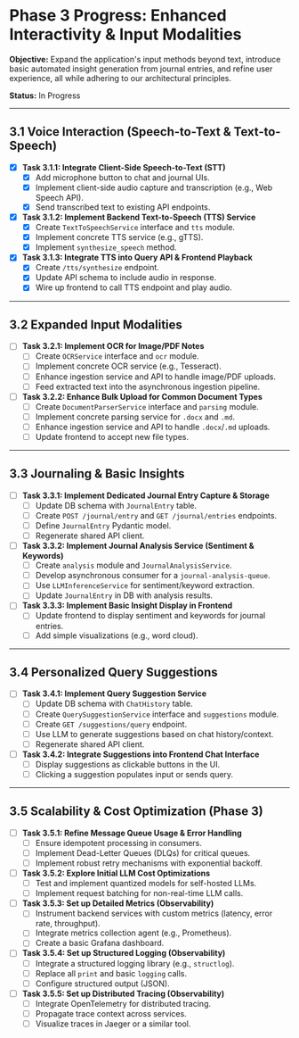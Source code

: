 # Phase 3 Progress: Enhanced Interactivity & Input Modalities

**Objective:** Expand the application's input methods beyond text, introduce basic automated insight generation from journal entries, and refine user experience, all while adhering to our architectural principles.

**Status:** In Progress

---

## 3.1 Voice Interaction (Speech-to-Text & Text-to-Speech)

- [x] **Task 3.1.1: Integrate Client-Side Speech-to-Text (STT)**
  - [x] Add microphone button to chat and journal UIs.
  - [x] Implement client-side audio capture and transcription (e.g., Web Speech API).
  - [x] Send transcribed text to existing API endpoints.
- [x] **Task 3.1.2: Implement Backend Text-to-Speech (TTS) Service**
  - [x] Create `TextToSpeechService` interface and `tts` module.
  - [x] Implement concrete TTS service (e.g., gTTS).
  - [x] Implement `synthesize_speech` method.
- [x] **Task 3.1.3: Integrate TTS into Query API & Frontend Playback**
  - [x] Create `/tts/synthesize` endpoint.
  - [x] Update API schema to include audio in response.
  - [x] Wire up frontend to call TTS endpoint and play audio.

---

## 3.2 Expanded Input Modalities

- [ ] **Task 3.2.1: Implement OCR for Image/PDF Notes**
  - [ ] Create `OCRService` interface and `ocr` module.
  - [ ] Implement concrete OCR service (e.g., Tesseract).
  - [ ] Enhance ingestion service and API to handle image/PDF uploads.
  - [ ] Feed extracted text into the asynchronous ingestion pipeline.
- [ ] **Task 3.2.2: Enhance Bulk Upload for Common Document Types**
  - [ ] Create `DocumentParserService` interface and `parsing` module.
  - [ ] Implement concrete parsing service for `.docx` and `.md`.
  - [ ] Enhance ingestion service and API to handle `.docx`/`.md` uploads.
  - [ ] Update frontend to accept new file types.

---

## 3.3 Journaling & Basic Insights

- [ ] **Task 3.3.1: Implement Dedicated Journal Entry Capture & Storage**
  - [ ] Update DB schema with `JournalEntry` table.
  - [ ] Create `POST /journal/entry` and `GET /journal/entries` endpoints.
  - [ ] Define `JournalEntry` Pydantic model.
  - [ ] Regenerate shared API client.
- [ ] **Task 3.3.2: Implement Journal Analysis Service (Sentiment & Keywords)**
  - [ ] Create `analysis` module and `JournalAnalysisService`.
  - [ ] Develop asynchronous consumer for a `journal-analysis-queue`.
  - [ ] Use `LLMInferenceService` for sentiment/keyword extraction.
  - [ ] Update `JournalEntry` in DB with analysis results.
- [ ] **Task 3.3.3: Implement Basic Insight Display in Frontend**
  - [ ] Update frontend to display sentiment and keywords for journal entries.
  - [ ] Add simple visualizations (e.g., word cloud).

---

## 3.4 Personalized Query Suggestions

- [ ] **Task 3.4.1: Implement Query Suggestion Service**
  - [ ] Update DB schema with `ChatHistory` table.
  - [ ] Create `QuerySuggestionService` interface and `suggestions` module.
  - [ ] Create `GET /suggestions/query` endpoint.
  - [ ] Use LLM to generate suggestions based on chat history/context.
  - [ ] Regenerate shared API client.
- [ ] **Task 3.4.2: Integrate Suggestions into Frontend Chat Interface**
  - [ ] Display suggestions as clickable buttons in the UI.
  - [ ] Clicking a suggestion populates input or sends query.

---

## 3.5 Scalability & Cost Optimization (Phase 3)

- [ ] **Task 3.5.1: Refine Message Queue Usage & Error Handling**
  - [ ] Ensure idempotent processing in consumers.
  - [ ] Implement Dead-Letter Queues (DLQs) for critical queues.
  - [ ] Implement robust retry mechanisms with exponential backoff.
- [ ] **Task 3.5.2: Explore Initial LLM Cost Optimizations**
  - [ ] Test and implement quantized models for self-hosted LLMs.
  - [ ] Implement request batching for non-real-time LLM calls.
- [ ] **Task 3.5.3: Set up Detailed Metrics (Observability)**
  - [ ] Instrument backend services with custom metrics (latency, error rate, throughput).
  - [ ] Integrate metrics collection agent (e.g., Prometheus).
  - [ ] Create a basic Grafana dashboard.
- [ ] **Task 3.5.4: Set up Structured Logging (Observability)**
  - [ ] Integrate a structured logging library (e.g., `structlog`).
  - [ ] Replace all `print` and basic `logging` calls.
  - [ ] Configure structured output (JSON).
- [ ] **Task 3.5.5: Set up Distributed Tracing (Observability)**
  - [ ] Integrate OpenTelemetry for distributed tracing.
  - [ ] Propagate trace context across services.
  - [ ] Visualize traces in Jaeger or a similar tool.
